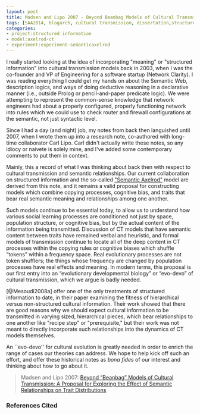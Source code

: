 ```yaml
---
layout: post
title: Madsen and Lipo 2007 - Beyond Beanbag Models of Cultural Transmission
tags: [SAA2014, blogarch, cultural transmission, dissertation,structured information, archival papers, semantic models, experiment-semanticaxelrod]
categories: 
- project:structured information
- model:axelrod-ct
- experiment:experiment-semanticaxelrod
---
```

I really started looking at the idea of incorporating "meaning" or "structured information" into cultural transmission models back in 2003, when I was the co-founder and VP of Engineering for a software startup (Network Clarity).  I was reading everything I could get my hands on about the Semantic Web, description logics, and ways of doing deductive reasoning in a declarative manner (i.e., outside Prolog or pencil-and-paper predicate logic).  We were attempting to represent the common-sense knowledge that network engineers had about a properly configured, properly functioning network into rules which we could use to check router and firewall configurations at the semantic, not just syntactic level.  

Since I had a day (and night) job, my notes from back then languished until 2007, when I wrote them up into a research note, co-authored with long-time collaborator Carl Lipo.  Carl didn't actually write these notes, so any idiocy or naivete is solely mine, and I've added some contemporary comments to put them in context.  

Mainly, this a record of what I was thinking about back then with respect to cultural transmission and semantic relationships.  Our current collaboration on structured information and the so-called ["Semantic Axelrod"](/projects/structuredinfo/) model are derived from this note, and it remains a valid proposal for constructing models which combine copying processes, cognitive bias, and traits that bear real semantic meaning and relationships among one another.  

Such models continue to be essential today, to allow us to understand how various social learning
processes are conditioned not just by space, population structure, or cognitive bias, but by the actual content of the
information being transmitted. Discussion of CT models that have semantic content between traits have remained verbal and heuristic, and formal models of transmission continue to locate all of the deep content in CT processes within the copying rules or cognitive biases which shuffle “tokens” within a frequency space.
Real evolutionary processes are not token shufflers; the things whose frequency are changed by population processes
have real effects and meaning. In modern terms, this proposal is our first entry into an “evolutionary developmental
biology” or “evo-devo” of cultural transmission, which we argue is badly needed.

[@Mesoudi2008a] offer one of the only treatments of structured information to date, in their paper examining the fitness of hierarchical versus non-structured cultural information.  Their work showed that there are good reasons why we should expect cultural information to be transmitted in varying sized, hierarchical pieces, which bear relationships to one another like "recipe step" or "prerequisite," but their work was not meant to directly incorporate such relationships into the dynamics of CT models themselves.  

An ``evo-devo'' for cultural evolution is greatly needed in order to enrich the range of cases our theories can address.  We hope to help kick off such an effort, and offer these historical notes as _bona fides_ of our interest and thinking about how to go about it.  

>Madsen and Lipo 2007:  [Beyond “Beanbag” Models of Cultural Transmission: A Proposal for Exploring the Effect of Semantic Relationships on Trait Distributions](/files/madsenlipo2007-semantic-ct-models.pdf)



### References Cited ###


